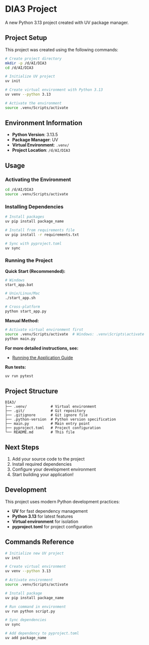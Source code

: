 # DIA3 Project

A new Python 3.13 project created with UV package manager.

## Project Setup

This project was created using the following commands:

```bash
# Create project directory
mkdir -p /d/AI/DIA3
cd /d/AI/DIA3

# Initialize UV project
uv init

# Create virtual environment with Python 3.13
uv venv --python 3.13

# Activate the environment
source .venv/Scripts/activate
```

## Environment Information

- **Python Version**: 3.13.5
- **Package Manager**: UV
- **Virtual Environment**: `.venv/`
- **Project Location**: `/d/AI/DIA3`

## Usage

### Activating the Environment

```bash
cd /d/AI/DIA3
source .venv/Scripts/activate
```

### Installing Dependencies

```bash
# Install packages
uv pip install package_name

# Install from requirements file
uv pip install -r requirements.txt

# Sync with pyproject.toml
uv sync
```

### Running the Project

**Quick Start (Recommended):**
```bash
# Windows
start_app.bat

# Unix/Linux/Mac
./start_app.sh

# Cross-platform
python start_app.py
```

**Manual Method:**
```bash
# Activate virtual environment first
source .venv/Scripts/activate  # Windows: .venv\Scripts\activate
python main.py
```

**For more detailed instructions, see:**
- [Running the Application Guide](docs/RUNNING_THE_APPLICATION.md)

**Run tests:**
```bash
uv run pytest
```

## Project Structure

```
DIA3/
├── .venv/           # Virtual environment
├── .git/            # Git repository
├── .gitignore       # Git ignore file
├── .python-version  # Python version specification
├── main.py          # Main entry point
├── pyproject.toml   # Project configuration
└── README.md        # This file
```

## Next Steps

1. Add your source code to the project
2. Install required dependencies
3. Configure your development environment
4. Start building your application!

## Development

This project uses modern Python development practices:

- **UV** for fast dependency management
- **Python 3.13** for latest features
- **Virtual environment** for isolation
- **pyproject.toml** for project configuration

## Commands Reference

```bash
# Initialize new UV project
uv init

# Create virtual environment
uv venv --python 3.13

# Activate environment
source .venv/Scripts/activate

# Install package
uv pip install package_name

# Run command in environment
uv run python script.py

# Sync dependencies
uv sync

# Add dependency to pyproject.toml
uv add package_name
```
